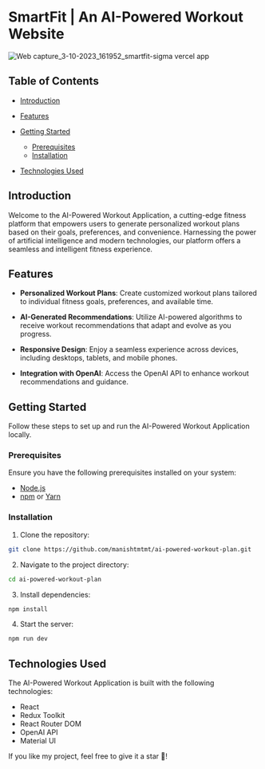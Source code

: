 # SmartFit | An AI-Powered Workout Website

![Web capture_3-10-2023_161952_smartfit-sigma vercel app](https://github.com/manishtmtmt/pesto/assets/46663132/5306188c-bb25-477d-830e-d9b4bb2aa278)

## Table of Contents

- [Introduction](#introduction)

- [Features](#features)
- [Getting Started](#getting-started)
  - [Prerequisites](#prerequisites)
  - [Installation](#installation)
- [Technologies Used](#technologies-used)

## Introduction

Welcome to the AI-Powered Workout Application, a cutting-edge fitness platform that empowers users to generate personalized workout plans based on their goals, preferences, and convenience. Harnessing the power of artificial intelligence and modern technologies, our platform offers a seamless and intelligent fitness experience.

## Features

- **Personalized Workout Plans**: Create customized workout plans tailored to individual fitness goals, preferences, and available time.

- **AI-Generated Recommendations**: Utilize AI-powered algorithms to receive workout recommendations that adapt and evolve as you progress.

- **Responsive Design**: Enjoy a seamless experience across devices, including desktops, tablets, and mobile phones.

- **Integration with OpenAI**: Access the OpenAI API to enhance workout recommendations and guidance.

## Getting Started

Follow these steps to set up and run the AI-Powered Workout Application locally.

### Prerequisites

Ensure you have the following prerequisites installed on your system:

- [Node.js](https://nodejs.org/)
- [npm](https://www.npmjs.com/) or [Yarn](https://yarnpkg.com/)

### Installation

1. Clone the repository:

```bash
git clone https://github.com/manishtmtmt/ai-powered-workout-plan.git
```

2. Navigate to the project directory:

```bash
cd ai-powered-workout-plan
```

3. Install dependencies:

```bash
npm install
```

4. Start the server:

```bash
npm run dev
```

## Technologies Used

The AI-Powered Workout Application is built with the following technologies:

- React
- Redux Toolkit
- React Router DOM
- OpenAI API
- Material UI

If you like my project, feel free to give it a star 🌟!
